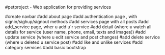 #petproject - Web application for providing services

#create navbar
#add about page
#add authentication page , with signin/sighup/signout methods
#add services page with all posts
#add add_service page, wher u add u`r service
#add detail (where u watch all details for service (user name, phone, email, texts and images))
#add update service (where u edit service and post changes)
#add delete service (where u deleted u service post)
#add like and unlike services
#add category services
#add basic bootstrap
